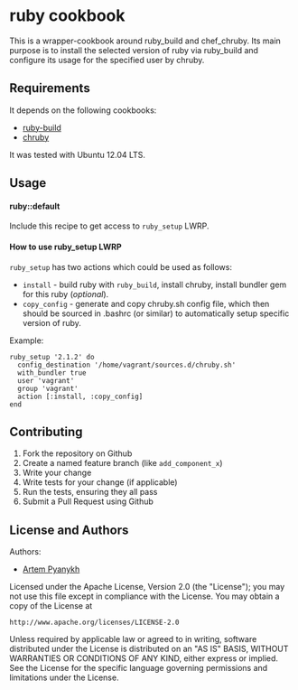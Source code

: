 ruby cookbook
=============
This is a wrapper-cookbook around ruby_build and chef_chruby. Its main purpose is to install the selected version of ruby via ruby_build and configure its usage for the specified user by chruby.

Requirements
------------
It depends on the following cookbooks:

- [ruby-build](https://github.com/fnichol/chef-ruby_build)
- [chruby](https://github.com/ArtemPyanykh/chef-chruby)

It was tested with Ubuntu 12.04 LTS.

Usage
-----
#### ruby::default
Include this recipe to get access to `ruby_setup` LWRP.

#### How to use ruby_setup LWRP
`ruby_setup` has two actions which could be used as follows:

- `install` - build ruby with `ruby_build`, install chruby, install bundler gem for this ruby (_optional_).
- `copy_config` - generate and copy chruby.sh config file, which then should be sourced in .bashrc (or similar) to automatically setup specific version of ruby.

Example:

    ruby_setup '2.1.2' do
      config_destination '/home/vagrant/sources.d/chruby.sh'
      with_bundler true
      user 'vagrant'
      group 'vagrant'
      action [:install, :copy_config]
    end


Contributing
------------

1. Fork the repository on Github
2. Create a named feature branch (like `add_component_x`)
3. Write your change
4. Write tests for your change (if applicable)
5. Run the tests, ensuring they all pass
6. Submit a Pull Request using Github

License and Authors
-------------------
Authors:

- [Artem Pyanykh](https://github.com/ArtemPyanykh)

Licensed under the Apache License, Version 2.0 (the "License");
you may not use this file except in compliance with the License.
You may obtain a copy of the License at

    http://www.apache.org/licenses/LICENSE-2.0

Unless required by applicable law or agreed to in writing, software
distributed under the License is distributed on an "AS IS" BASIS,
WITHOUT WARRANTIES OR CONDITIONS OF ANY KIND, either express or implied.
See the License for the specific language governing permissions and
limitations under the License.
